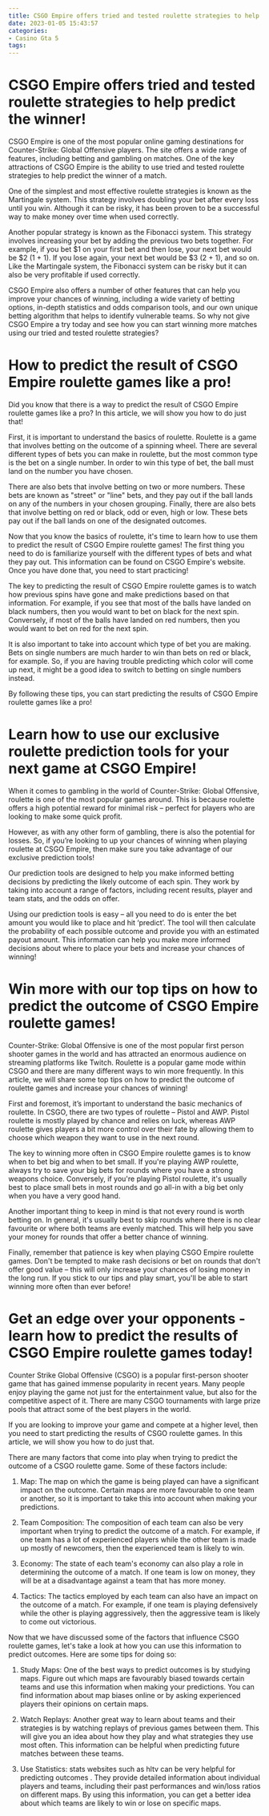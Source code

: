 ```yaml
---
title: CSGO Empire offers tried and tested roulette strategies to help predict the winner!
date: 2023-01-05 15:43:57
categories:
- Casino Gta 5
tags:
---
```



#  CSGO Empire offers tried and tested roulette strategies to help predict the winner!

 CSGO Empire is one of the most popular online gaming destinations for Counter-Strike: Global Offensive players. The site offers a wide range of features, including betting and gambling on matches. One of the key attractions of CSGO Empire is the ability to use tried and tested roulette strategies to help predict the winner of a match.

One of the simplest and most effective roulette strategies is known as the Martingale system. This strategy involves doubling your bet after every loss until you win. Although it can be risky, it has been proven to be a successful way to make money over time when used correctly.

Another popular strategy is known as the Fibonacci system. This strategy involves increasing your bet by adding the previous two bets together. For example, if you bet $1 on your first bet and then lose, your next bet would be $2 (1 + 1). If you lose again, your next bet would be $3 (2 + 1), and so on. Like the Martingale system, the Fibonacci system can be risky but it can also be very profitable if used correctly.

CSGO Empire also offers a number of other features that can help you improve your chances of winning, including a wide variety of betting options, in-depth statistics and odds comparison tools, and our own unique betting algorithm that helps to identify vulnerable teams. So why not give CSGO Empire a try today and see how you can start winning more matches using our tried and tested roulette strategies?

#  How to predict the result of CSGO Empire roulette games like a pro! 

Did you know that there is a way to predict the result of CSGO Empire roulette games like a pro? In this article, we will show you how to do just that!

First, it is important to understand the basics of roulette. Roulette is a game that involves betting on the outcome of a spinning wheel. There are several different types of bets you can make in roulette, but the most common type is the bet on a single number. In order to win this type of bet, the ball must land on the number you have chosen.

There are also bets that involve betting on two or more numbers. These bets are known as "street" or "line" bets, and they pay out if the ball lands on any of the numbers in your chosen grouping. Finally, there are also bets that involve betting on red or black, odd or even, high or low. These bets pay out if the ball lands on one of the designated outcomes.

Now that you know the basics of roulette, it's time to learn how to use them to predict the result of CSGO Empire roulette games! The first thing you need to do is familiarize yourself with the different types of bets and what they pay out. This information can be found on CSGO Empire's website. Once you have done that, you need to start practicing!

The key to predicting the result of CSGO Empire roulette games is to watch how previous spins have gone and make predictions based on that information. For example, if you see that most of the balls have landed on black numbers, then you would want to bet on black for the next spin. Conversely, if most of the balls have landed on red numbers, then you would want to bet on red for the next spin.

It is also important to take into account which type of bet you are making. Bets on single numbers are much harder to win than bets on red or black, for example. So, if you are having trouble predicting which color will come up next, it might be a good idea to switch to betting on single numbers instead.

By following these tips, you can start predicting the results of CSGO Empire roulette games like a pro!

#  Learn how to use our exclusive roulette prediction tools for your next game at CSGO Empire!

When it comes to gambling in the world of Counter-Strike: Global Offensive, roulette is one of the most popular games around. This is because roulette offers a high potential reward for minimal risk – perfect for players who are looking to make some quick profit.

However, as with any other form of gambling, there is also the potential for losses. So, if you’re looking to up your chances of winning when playing roulette at CSGO Empire, then make sure you take advantage of our exclusive prediction tools!

Our prediction tools are designed to help you make informed betting decisions by predicting the likely outcome of each spin. They work by taking into account a range of factors, including recent results, player and team stats, and the odds on offer.

Using our prediction tools is easy – all you need to do is enter the bet amount you would like to place and hit ‘predict’. The tool will then calculate the probability of each possible outcome and provide you with an estimated payout amount. This information can help you make more informed decisions about where to place your bets and increase your chances of winning!

# Win more with our top tips on how to predict the outcome of CSGO Empire roulette games!

Counter-Strike: Global Offensive is one of the most popular first person shooter games in the world and has attracted an enormous audience on streaming platforms like Twitch. Roulette is a popular game mode within CSGO and there are many different ways to win more frequently. In this article, we will share some top tips on how to predict the outcome of roulette games and increase your chances of winning!

First and foremost, it’s important to understand the basic mechanics of roulette. In CSGO, there are two types of roulette – Pistol and AWP. Pistol roulette is mostly played by chance and relies on luck, whereas AWP roulette gives players a bit more control over their fate by allowing them to choose which weapon they want to use in the next round.

The key to winning more often in CSGO Empire roulette games is to know when to bet big and when to bet small. If you're playing AWP roulette, always try to save your big bets for rounds where you have a strong weapons choice. Conversely, if you're playing Pistol roulette, it's usually best to place small bets in most rounds and go all-in with a big bet only when you have a very good hand.

Another important thing to keep in mind is that not every round is worth betting on. In general, it's usually best to skip rounds where there is no clear favourite or where both teams are evenly matched. This will help you save your money for rounds that offer a better chance of winning.

Finally, remember that patience is key when playing CSGO Empire roulette games. Don't be tempted to make rash decisions or bet on rounds that don't offer good value – this will only increase your chances of losing money in the long run. If you stick to our tips and play smart, you'll be able to start winning more often than ever before!

#  Get an edge over your opponents - learn how to predict the results of CSGO Empire roulette games today!

Counter Strike Global Offensive (CSGO) is a popular first-person shooter game that has gained immense popularity in recent years. Many people enjoy playing the game not just for the entertainment value, but also for the competitive aspect of it. There are many CSGO tournaments with large prize pools that attract some of the best players in the world.

If you are looking to improve your game and compete at a higher level, then you need to start predicting the results of CSGO roulette games. In this article, we will show you how to do just that.

There are many factors that come into play when trying to predict the outcome of a CSGO roulette game. Some of these factors include:

1) Map: The map on which the game is being played can have a significant impact on the outcome. Certain maps are more favourable to one team or another, so it is important to take this into account when making your predictions.

2) Team Composition: The composition of each team can also be very important when trying to predict the outcome of a match. For example, if one team has a lot of experienced players while the other team is made up mostly of newcomers, then the experienced team is likely to win.

3) Economy: The state of each team's economy can also play a role in determining the outcome of a match. If one team is low on money, they will be at a disadvantage against a team that has more money.

4) Tactics: The tactics employed by each team can also have an impact on the outcome of a match. For example, if one team is playing defensively while the other is playing aggressively, then the aggressive team is likely to come out victorious.

Now that we have discussed some of the factors that influence CSGO roulette games, let's take a look at how you can use this information to predict outcomes. Here are some tips for doing so:

1) Study Maps: One of the best ways to predict outcomes is by studying maps. Figure out which maps are favourably biased towards certain teams and use this information when making your predictions. You can find information about map biases online or by asking experienced players their opinions on certain maps.

2) Watch Replays: Another great way to learn about teams and their strategies is by watching replays of previous games between them. This will give you an idea about how they play and what strategies they use most often. This information can be helpful when predicting future matches between these teams.

3) Use Statistics: stats websites such as hltv can be very helpful for predicting outcomes . They provide detailed information about individual players and teams, including their past performances and win/loss ratios on different maps. By using this information, you can get a better idea about which teams are likely to win or lose on specific maps.